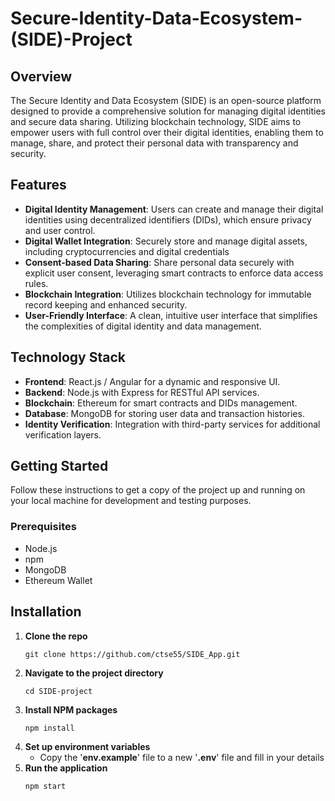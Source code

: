 # Secure-Identity-Data-Ecosystem-(SIDE)-Project
## Overview
The Secure Identity and Data Ecosystem (SIDE) is an open-source platform designed to provide a comprehensive 
solution for managing digital identities and secure data sharing. Utilizing blockchain technology, SIDE aims 
to empower users with full control over their digital identities, enabling them to manage, share, and protect
their personal data with transparency and security. 

## Features
+ **Digital Identity Management**: Users can create and manage their digital identities using decentralized identifiers (DIDs), which ensure privacy and user control.
+ **Digital Wallet Integration**: Securely store and manage digital assets, including cryptocurrencies and digital credentials
+ **Consent-based Data Sharing**: Share personal data securely with explicit user consent, leveraging smart contracts to enforce data access rules.
+ **Blockchain Integration**: Utilizes blockchain technology for immutable record keeping and enhanced security.
+ **User-Friendly Interface**: A clean, intuitive user interface that simplifies the complexities of digital identity and data management.

## Technology Stack
+ **Frontend**: React.js / Angular for a dynamic and responsive UI.
+ **Backend**: Node.js with Express for RESTful API services.
+ **Blockchain**: Ethereum for smart contracts and DIDs management.
+ **Database**: MongoDB for storing user data and transaction histories.
+ **Identity Verification**: Integration with third-party services for additional verification layers.

## Getting Started
Follow these instructions to get a copy of the project up and running on your local machine for development and testing purposes. 
### Prerequisites
+ Node.js
+ npm
+ MongoDB
+ Ethereum Wallet

## Installation
1. **Clone the repo**
   ```
   git clone https://github.com/ctse55/SIDE_App.git
   ```
2. **Navigate to the project directory**
   ```
   cd SIDE-project
   ```
3. **Install NPM packages**
   ```
   npm install
   ```
4. **Set up environment variables**
   + Copy the '**env.example**' file to a new '**.env**' file and fill in your details
5. **Run the application**
   ```
   npm start
   ```
